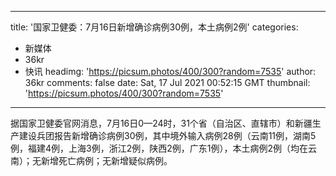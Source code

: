 
---
title: '国家卫健委：7月16日新增确诊病例30例，本土病例2例'
categories: 
 - 新媒体
 - 36kr
 - 快讯
headimg: 'https://picsum.photos/400/300?random=7535'
author: 36kr
comments: false
date: Sat, 17 Jul 2021 00:52:15 GMT
thumbnail: 'https://picsum.photos/400/300?random=7535'
---

<div>   
据国家卫健委官网消息，7月16日0—24时，31个省（自治区、直辖市）和新疆生产建设兵团报告新增确诊病例30例，其中境外输入病例28例（云南11例，湖南5例，福建4例，上海3例，浙江2例，陕西2例，广东1例），本土病例2例（均在云南）；无新增死亡病例；无新增疑似病例。  
</div>
            